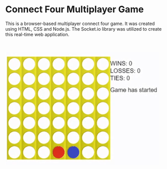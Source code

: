 # Connect Four Multiplayer Game

This is a browser-based multiplayer connect four game. It was created using HTML, CSS and Node.js.
The Socket.io library was utilized to create this real-time web application.

<br>

![](Game.PNG)
